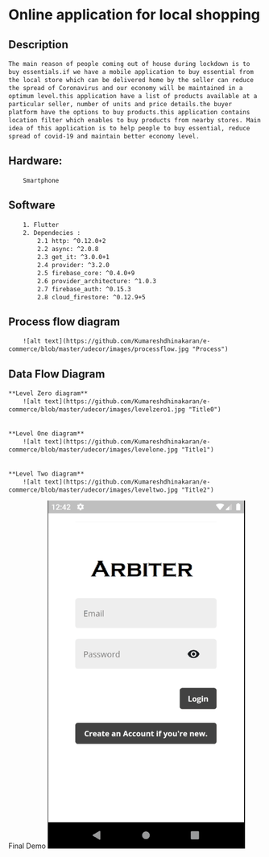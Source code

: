 # **Online application for local shopping**

## Description

    The main reason of people coming out of house during lockdown is to buy essentials.if we have a mobile application to buy essential from the local store which can be delivered home by the seller can reduce the spread of Coronavirus and our economy will be maintained in a optimum level.this application have a list of products available at a particular seller, number of units and price details.the buyer platform have the options to buy products.this application contains location filter which enables to buy products from nearby stores. Main idea of this application is to help people to buy essential, reduce spread of covid-19 and maintain better economy level.

## Hardware: 

        Smartphone

## Software

        1. Flutter
        2. Dependecies :
            2.1 http: ^0.12.0+2
            2.2 async: ^2.0.8
            2.3 get_it: ^3.0.0+1
            2.4 provider: ^3.2.0
            2.5 firebase_core: ^0.4.0+9
            2.6 provider_architecture: ^1.0.3
            2.7 firebase_auth: ^0.15.3
            2.8 cloud_firestore: ^0.12.9+5

## Process flow diagram

        ![alt text](https://github.com/Kumareshdhinakaran/e-commerce/blob/master/udecor/images/processflow.jpg "Process")

## Data Flow Diagram

    **Level Zero diagram**
        ![alt text](https://github.com/Kumareshdhinakaran/e-commerce/blob/master/udecor/images/levelzero1.jpg "Title0")


    **Level One diagram**
        ![alt text](https://github.com/Kumareshdhinakaran/e-commerce/blob/master/udecor/images/levelone.jpg "Title1")


    **Level Two diagram**
        ![alt text](https://github.com/Kumareshdhinakaran/e-commerce/blob/master/udecor/images/leveltwo.jpg "Title2")

Final Demo
![Farmers Market Finder Demo](demo/appdemo1.gif)
